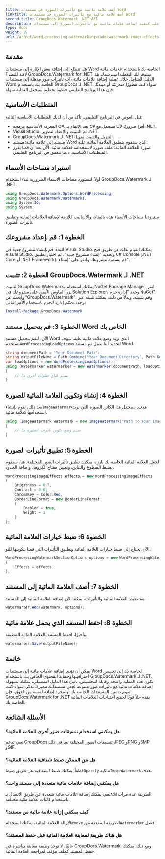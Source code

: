 ```yaml
---
title: أضف علامة مائية مع تأثيرات الصورة في مستندات Word
linktitle: أضف علامة مائية مع تأثيرات الصورة في مستندات Word
second_title: GroupDocs.Watermark .NET API
description: تعرف على كيفية إضافة علامات مائية مع تأثيرات الصورة إلى مستندات Word الخاصة بك باستخدام GroupDocs.Watermark لـ .NET. اتبع دليلنا خطوة بخطوة للحصول على نتائج مذهلة.
type: docs
weight: 19
url: /ar/net/word-processing-watermarkings/add-watermark-image-effects-word-docs/
---
```

## مقدمة
هل تتطلع إلى إضافة بعض الإثارة إلى مستندات Word الخاصة بك باستخدام علامات مائية لافتة للنظر؟ GroupDocs.Watermark for .NET ستوفر لك التغطية! سيرشدك هذا الدليل الشامل خلال عملية إضافة علامات مائية ذات تأثيرات صور مذهلة إلى مستندات Word الخاصة بك باستخدام GroupDocs لـ .NET. سواء كنت مطورًا متمرسًا أو مبتدئًا، فإن هذا البرنامج التعليمي خطوة بخطوة سيجعل العملية سهلة.
## المتطلبات الأساسية
قبل الغوص في البرنامج التعليمي، تأكد من أن لديك المتطلبات الأساسية التالية:
- المعرفة الأساسية ببرمجة C#: يعد الإلمام بـ C# أمرًا ضروريًا لأننا سنعمل مع .NET.
- Visual Studio: تم التثبيت والإعداد لتطوير .NET.
-  GroupDocs.Watermark لـ .NET: التنزيل والتثبيت من[هنا](https://releases.groupdocs.com/Watermark/net/).
- مستند إلى علامة مائية: مستند Word الذي ستقوم بتطبيق العلامة المائية عليه.
- صورة للعلامة المائية: ملف صورة لاستخدامه كعلامة مائية.
الآن بعد أن قمنا بفرز المتطلبات الأساسية، دعنا نتعمق في البرنامج التعليمي.
## استيراد مساحات الأسماء
أولاً، لنستورد مساحات الأسماء الضرورية لبدء استخدام GroupDocs.Watermark لـ .NET.
```csharp
using GroupDocs.Watermark.Options.WordProcessing;
using GroupDocs.Watermark.Watermarks;
using System.IO;
using System;
```
ستزودنا مساحات الأسماء هذه بالفئات والأساليب اللازمة لإضافة العلامات المائية وتطبيق تأثيرات الصورة.
## الخطوة 1: قم بإعداد مشروعك
للبدء، قم بإنشاء مشروع جديد في Visual Studio. يمكنك القيام بذلك عن طريق فتح Visual Studio، وتحديد "إنشاء مشروع جديد"، ثم اختيار تطبيق C# Console (.NET Core أو .NET Framework). قم بتسمية مشروعك وانقر على "إنشاء".
## الخطوة 2: تثبيت GroupDocs.Watermark لـ .NET
لتثبيت GroupDocs.Watermark، يمكنك استخدام NuGet Package Manager. انقر بزر الماوس الأيمن على مشروعك في Solution Explorer، وحدد "إدارة حزم NuGet"، وابحث عن "GroupDocs.Watermark"، وقم بتثبيته.
وبدلاً من ذلك، يمكنك تثبيته عبر وحدة تحكم إدارة الحزم باستخدام الأمر التالي:
```powershell
Install-Package GroupDocs.Watermark
```
## الخطوة 3: قم بتحميل مستند Word الخاص بك
 الآن، لنقم بتحميل مستند Word الذي تريد وضع علامة مائية عليه. سوف نستخدم`WordProcessingLoadOptions` لتحديد أننا نعمل مع مستند Word.
```csharp
string documentPath = "Your Document Path";
string outputFileName = Path.Combine("Your Document Directory", Path.GetFileName(documentPath));
var loadOptions = new WordProcessingLoadOptions();
using (Watermarker watermarker = new Watermarker(documentPath, loadOptions))
{
    // سيتم اتباع خطوات أخرى هنا
}
```
## الخطوة 4: إنشاء وتكوين العلامة المائية للصورة
 بعد ذلك، نقوم بإنشاء`ImageWatermark`هدف. سيحمل هذا الكائن الصورة التي نريد استخدامها كعلامة مائية.
```csharp
using (ImageWatermark watermark = new ImageWatermark("Path to Your Image"))
{
    // سيتم وضع تكوين تأثيرات الصورة هنا
}
```
## الخطوة 5: تطبيق تأثيرات الصورة
لجعل العلامة المائية الخاصة بك بارزة، يمكنك تطبيق تأثيرات الصور المختلفة. هنا، سنقوم بضبط السطوع والتباين، وتعيين مفتاح الكروما، وإضافة الحدود.
```csharp
WordProcessingImageEffects effects = new WordProcessingImageEffects
{
    Brightness = 0.7,
    Contrast = 0.6,
    ChromaKey = Color.Red,
    BorderLineFormat = new BorderLineFormat
    {
        Enabled = true,
        Weight = 1
    }
};
```
## الخطوة 6: ضبط خيارات العلامة المائية
الآن، نحتاج إلى ضبط خيارات العلامة المائية وتطبيق التأثيرات التي قمنا بتكوينها للتو.
```csharp
WordProcessingWatermarkSectionOptions options = new WordProcessingWatermarkSectionOptions
{
    Effects = effects
};
```
## الخطوة 7: أضف العلامة المائية إلى المستند
بعد ضبط العلامة المائية والتأثيرات، يمكننا الآن إضافة العلامة المائية إلى المستند.
```csharp
watermarker.Add(watermark, options);
```
## الخطوة 8: احفظ المستند الذي يحمل علامة مائية
وأخيرًا، احفظ المستند بالعلامة المائية المطبقة. 
```csharp
watermarker.Save(outputFileName);
```
## خاتمة
يمكن أن تؤدي إضافة علامات مائية إلى مستندات Word الخاصة بك إلى تحسين احترافيتها وحماية المحتوى الخاص بك. باستخدام GroupDocs.Watermark لـ .NET، تكون هذه العملية واضحة وقابلة للتخصيص. باتباع هذا الدليل التفصيلي، يمكنك بسهولة إضافة علامات مائية مع تأثيرات صور متنوعة لجعل مستنداتك مميزة. 
تذكر، سواء كنت تقوم بتأمين المستندات الخاصة بك أو مجرد إضافة لمسة من الذوق، فإن GroupDocs.Watermark for .NET يقدم حلاً قويًا لجميع احتياجات العلامات المائية الخاصة بك. 
## الأسئلة الشائعة
### هل يمكنني استخدام تنسيقات صور أخرى للعلامة المائية؟
نعم، تدعم GroupDocs تنسيقات الصور المختلفة بما في ذلك JPEG وPNG وBMP وGIF.
### هل من الممكن ضبط شفافية العلامة المائية؟
 قطعاً! يمكنك ضبط الشفافية عن طريق ضبط`Opacity` ملكية`ImageWatermark` هدف.
### هل يمكنني إضافة علامات مائية متعددة إلى مستند واحد؟
 نعم، يمكنك إضافة علامات مائية متعددة عن طريق الاتصال بـ`Add` الطريقة عدة مرات باستخدام كائنات علامة مائية مختلفة.
### كيف يمكنني إزالة علامة مائية من مستند؟
 لإزالة العلامة المائية، يمكنك استخدام`Remove` الطريقة المقدمة من`Watermarker` فصل.
### هل هناك طريقة لمعاينة العلامة المائية قبل حفظ المستند؟
حاليًا، لا توجد وظيفة معاينة مباشرة في GroupDocs.Watermark. ومع ذلك، يمكنك حفظ المستند كملف مؤقت لمراجعة العلامة المائية.
